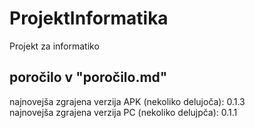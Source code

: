 # ProjektInformatika
Projekt za informatiko

## poročilo v "poročilo.md"

najnovejša zgrajena verzija APK (nekoliko delujoča): 0.1.3<br>
najnovejša zgrajena verzija PC (nekoliko delujpča): 0.1.1
